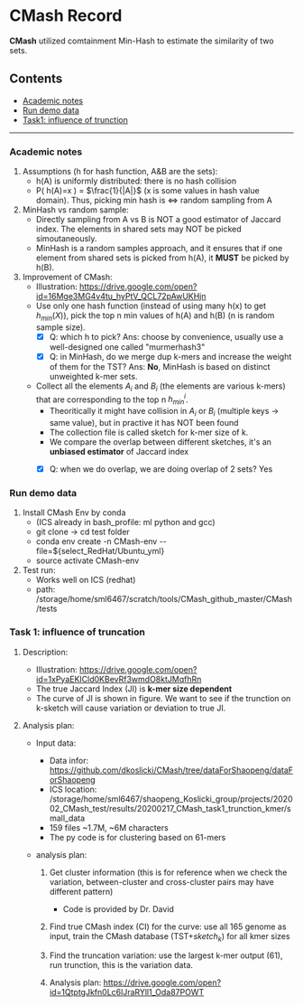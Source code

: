 # CMash Record

**CMash** utilized comtainment Min-Hash to estimate the similarity of two sets.



## **Contents**

- [Academic notes](#notes)
- [Run demo data](#demo)
- [Task1: influence of trunction](#task1)



---

### Academic notes <a name="notes"></a>

1. Assumptions (h for hash function, A&B are the sets):
   - h(A) is uniformly distributed: there is no hash collision
   - P( h(A)=x ) = $\frac{1}{|A|}$ (x is some values in hash value domain). Thus, picking min hash is <=> random sampling from A
2. MinHash vs random sample:
   - Directly sampling from A vs B is NOT a good estimator of Jaccard index. The elements in shared sets may NOT be picked simoutaneously.
   - MinHash is a random samples approach, and it ensures that if one element from shared sets is picked from h(A), it **MUST** be picked by h(B).
3. Improvement of CMash:
   - Illustration: https://drive.google.com/open?id=16Mge3MG4v4tu_hyPtV_QCL72pAwUKHjn
   - Use only one hash function (instead of using many h(x) to get $h_{min}(X)$), pick the top n min values of h(A) and h(B) (n is random sample size).
     - [x] Q: which h to pick? Ans: choose by convenience, usually use a well-designed one called "murmerhash3"
     - [x] Q: in MinHash, do we merge dup k-mers and increase the weight of them for the TST? Ans: **No**, MinHash is based on distinct unweighted k-mer sets.
   - Collect all the elements $A_i$ and $B_i$ (the elements are various k-mers) that are corresponding to the top n $h^{i}_{min}$. 
     - Theoritically it might have collision in $A_i$ or $B_i$ (multiple keys -> same value), but in practive it has NOT been found
     - The collection file is called sketch for k-mer size of k.
     - We compare the overlap between different sketches, it's an **unbiased estimator** of Jaccard index
     - [x] Q: when we do overlap, we are doing overlap of 2 sets? Yes



### Run demo data <a name="demo"></a>

1. Install CMash Env by conda
   - (ICS already in bash_profile: ml python and gcc)
   - git clone -> cd test folder
   - conda env create -n CMash-env --file=${select_RedHat/Ubuntu_yml}
   - source activate CMash-env
2. Test run:
   - Works well on ICS (redhat)
   - path: /storage/home/sml6467/scratch/tools/CMash_github_master/CMash/tests

     

### Task 1: influence of truncation <a name="task1"></a>

1. Description: 

   - Illustration: https://drive.google.com/open?id=1xPyaEKICld0KBevRf3wmdO8ktJMqfhRn
   - The true Jaccard Index (JI) is **k-mer size dependent**
   - The curve of JI is shown in figure. We want to see if the trunction on k-sketch will cause variation or deviation to true JI. 

2. Analysis plan:

   - Input data: 

     - Data infor: https://github.com/dkoslicki/CMash/tree/dataForShaopeng/dataForShaopeng
     - ICS location: /storage/home/sml6467/shaopeng_Koslicki_group/projects/202002_CMash_test/results/20200217_CMash_task1_trunction_kmer/small_data
     - 159 files ~1.7M, ~6M characters
     - The py code is for clustering based on 61-mers

   - analysis plan:

     1. Get cluster information (this is for reference when we check the variation, between-cluster and cross-cluster pairs may have different pattern)
        - Code is provided by Dr. David

     2. Find true CMash index (CI) for the curve: use all 165 genome as input, train the CMash database (TST+$sketch_k$) for all kmer sizes
     3. Find the truncation variation: use the largest k-mer output (61), run trunction, this is the variation data.
     4. Analysis plan: https://drive.google.com/open?id=1QtptgJkfn0Lc6lJraRYll1_Oda87POWT
     

